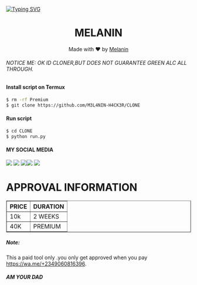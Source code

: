 [![Typing SVG](https://readme-typing-svg.herokuapp.com?color=D90000&lines=WELCOME+TO+MELANIN's+FB+TOOL)](https://git.io/typing-svg)



<h1 align="center">
  MELANIN
</h1>
</div>
<p align="center">
  Made with ❤️ by <a href="https://www.facebook.com/Karma428">Melanin</a>
</p>
<p align="center">
 

###### NOTICE ME: OK ID CLONER,BUT DOES NOT GUARANTEE GREEN ALC ALL THROUGH.


#### Install script on Termux
```bash
$ rm -rf Premium
$ git clone https://github.com/M3L4NIN-H4CK3R/CLONE
```
#### Run script
```bash
$ cd CLONE
$ python run.py
```
#### MY SOCIAL MEDIA

[![](https://img.shields.io/badge/Github-black?logo=Github&logoColor=black&labelColor=white)](https://github.com/M3L4NIN-H4CK3R) [![](https://img.shields.io/badge/Twitter-blue?logo=Twitter&logoColor=White&labelColor=white)](https://mobile.twitter.com/)
[![](https://img.shields.io/badge/Facebook-blue?logo=Facebook&logoColor=blue&labelColor=white)](https://www.facebook.com/Karma428)[![](https://img.shields.io/badge/Instagram-red?logo=Instagram&logoColor=red&labelColor=white)](https://www.instagram.com/iam_melanin_) [![](https://img.shields.io/badge/Whatsapp-CHAT-red?logo=Whatsapp&logoColor=Brightgreen&labelColor=white)](https://wa.me/+2349060816396?text=Asalamualaikum+bang)
# APPROVAL INFORMATION
<table border="1">
<tr>
<th>PRICE</th>
<th>DURATION</th>
</tr>
<tr>
<td>10k</td>
<td>2 WEEKS</td>
</tr>
<tr>
<td>40K</td>
<td>PREMIUM</td>
</tr>
</table>

##### Note:
This a paid tool only .you only get approved when you pay
https://wa.me/+2349060816396.


##### AM YOUR DAD

